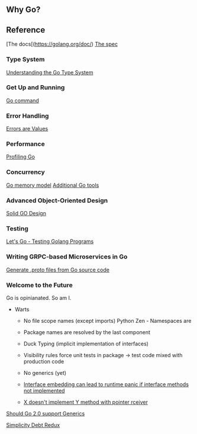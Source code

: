 

## Why Go?



## Reference

[The docs[(https://golang.org/doc/)
[The spec](https://golang.org/ref/spec)


### Type System

[Understanding the Go Type System](https://thenewstack.io/understanding-golang-type-system/)


### Get Up and Running

[Go command](https://golang.org/cmd/go/)


### Error Handling

[Errors are Values](https://blog.golang.org/errors-are-values)


### Performance

[Profiling Go](http://www.integralist.co.uk/posts/profiling-go/)


### Concurrency

[Go memory model](https://golang.org/ref/mem)
[Additional Go tools](https://godoc.org/golang.org/x/tools)

### Advanced Object-Oriented Design

[Solid GO Design](https://dave.cheney.net/2016/08/20/solid-go-design)


### Testing

[Let's Go - Testing Golang Programs](https://code.tutsplus.com/tutorials/lets-go-testing-golang-programs--cms-26499)


### Writing GRPC-based Microservices in Go

[Generate .proto files from Go source code](https://github.com/src-d/proteus)
### Welcome to the Future

Go is opinianated. So am I. 

- Warts	
	- No file scope names (except imports)
		Python Zen - Namespaces are 
	- Package names are resolved by the last component
	- Duck Typing (implicit implementation of interfaces)
	- Visibility rules force unit tests in package -> test code mixed with production code 
	- No generics (yet)
	- [Interface embedding can lead to runtime panic if interface methods not implemented](https://code.tutsplus.com/tutorials/lets-go-object-oriented-programming-in-golang--cms-26540)
	
	- [X doesn't implement Y method with pointer rceiver](https://stackoverflow.com/questions/40823315/go-x-does-not-implement-y-method-has-a-pointer-receiver)
	
[Should Go 2.0 support Generics](https://dave.cheney.net/2017/07/22/should-go-2-0-support-generics)

[Simplicity Debt Redux](https://dave.cheney.net)
